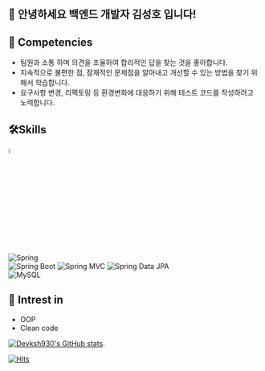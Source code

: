 ## 🤗 안녕하세요 백엔드 개발자 김성호 입니다!

  
  

## 💪 Competencies
- 팀원과 소통 하며 의견을 조율하여 합리적인 답을 찾는 것을 좋아합니다.
- 지속적으로 불편한 점, 잠재적인 문제점을 알아내고 개선할 수 있는 방법을 찾기 위해서 학습합니다.
- 요구사항 변경, 리팩토링 등 환경변화에 대응하기 위해 테스트 코드를 작성하려고 노력합니다.


## 🛠️Skills
<code><img width="5%" src="https://www.vectorlogo.zone/logos/java/java-ar21.svg"></code>  

![Spring](https://img.shields.io/badge/Spring-6DB33F.svg?&flat&logo=Spring&logoColor=white)
<br/>
![Spring Boot](https://img.shields.io/badge/-Spring%20Boot-6DB33F?logo=spring%20boot&logoColor=white)
![Spring MVC](https://img.shields.io/badge/-Spring%20MVC-6DB33F)
![Spring Data JPA](https://img.shields.io/badge/-Spring%20Data%20JPA-6DB33F?)
<br/>
![MySQL](https://img.shields.io/badge/-MySQL-4479A1?logo=mysql&logoColor=white)
## 🔬 Intrest in
- OOP
- Clean code 

 
[![Devksh930's GitHub stats](https://github-readme-stats.vercel.app/api?username=devksh930&theme=cobalt)](https://github.com/anuraghazra/github-readme-stats). 

[![Hits](https://hits.seeyoufarm.com/api/count/incr/badge.svg?url=https%3A%2F%2Fgithub.com%2Fdevksh930%2Fhit-counter&count_bg=%2379C83D&title_bg=%23555555&icon=&icon_color=%23E7E7E7&title=hits&edge_flat=false)](https://hits.seeyoufarm.com)

